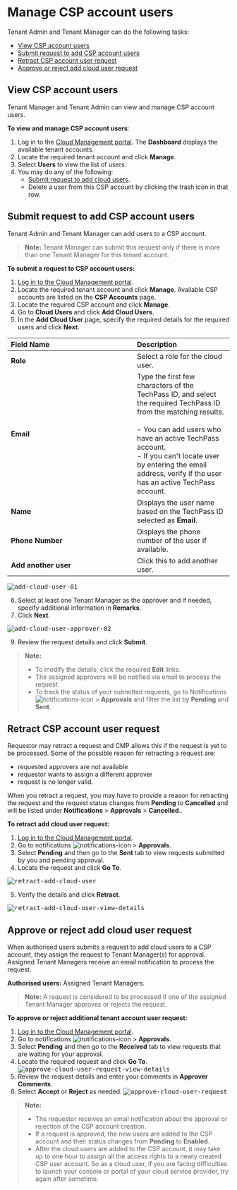 # Manage CSP account users

Tenant Admin and Tenant Manager can do the following tasks:
- [View CSP account users](#view-csp-account-users)
- [Submit request to add CSP account users](#submit-request-to-add-csp-account-users)
- [Retract CSP account user request](#retract-CSP-account-user-request)
- [Approve or reject add cloud user request](#approve-or-reject-add-cloud-user-request)


## View CSP account users
Tenant Manager and Tenant Admin can view and manage CSP account users.

**To view and manage CSP account users**:
1. Log in to the [Cloud Management portal](log-in-to-cmp). The **Dashboard** displays the available tenant accounts.
2. Locate the required tenant account and click **Manage**.
3. Select **Users** to view the list of users.
4. You may do any of the following:
   - [Submit request to add cloud users](#submit-request-to-add-cloud-users).
   - Delete a user from this CSP account by clicking the trash icon in that row.

## Submit request to add CSP account users
Tenant Admin and Tenant Manager can add users to a CSP account.

> **Note:**
> Tenant Manager can submit this request only if there is more than one Tenant Manager for this tenant account.

**To submit a request to CSP account users:**
1. [Log in to the Cloud Management portal](log-in-to-cmp).
2. Locate the required tenant account and click **Manage**. Available CSP accounts are listed on the **CSP Accounts** page.
3. Locate the required CSP account and click **Manage**.
4. Go to **Cloud Users** and click **Add Cloud Users**.
5. In the **Add Cloud User** page, specify the required details for the required users and click **Next**.

| <div style="width:270px">Field Name</div>  | Description |
| :------------------------------------------ |:-------------|
| **Role**      | Select a role for the cloud user.     |
| **Email**     | Type the first few characters of the TechPass ID, and select the required TechPass ID from the matching results. <br><br>- You can add users who have an active TechPass account. <br>- If you can't locate user by entering the email address, verify if the user has an active TechPass account.  |
| **Name** | Displays the user name based on the TechPass ID selected as **Email**. |
| **Phone Number** | Displays the phone number of the user if available. |
| **Add another user** |  Click this to add another user. |

<kbd>![add-cloud-user-01](images/add-cloud-user-01.png)</kbd>

6. Select at least one Tenant Manager as the approver and if needed, specify additional information in **Remarks**.
7. Click **Next**.

<kbd>![add-cloud-user-approver-02](images/add-cloud-user-approver-02.png)</kbd>

9. Review the request details and click **Submit**.
 > **Note:**
 >- To modify the details, click the required **Edit** links.
 >- The assigned approvers will be notified via email to process the request.
 >- To track the status of your submitted requests, go to Notifications![notifications-icon](images/notifications-icon.png) > **Approvals** and filter the list by **Pending** and **Sent**.

## Retract CSP account user request
Requestor may retract a request and CMP allows this if the request is yet to be processed. Some of the possible reason for retracting a request are:
- requested approvers are not available
- requestor wants to assign a different approver
- request is no longer valid.

When you retract a request, you may have to provide a reason for retracting the request and the request status changes from **Pending** to **Cancelled** and will be listed under **Notifications** > **Approvals** > **Cancelled**..

**To retract add cloud user request:**
1. [Log in to the Cloud Management portal](log-in-to-cmp).
1. Go to notifications ![notifications-icon](images/notifications-icon.png) > **Approvals**.
1. Select **Pending** and then go to the **Sent** tab to view requests submitted by you and pending approval.
1. Locate the request and click **Go To**.

<kbd>![retract-add-cloud-user](images/retract-add-cloud-user.png)</kbd>

5. Verify the details and click **Retract**.

<kbd>![retract-add-cloud-user-view-details](images/retract-add-cloud-user-view-details.png)</kbd>

## Approve or reject add cloud user request
When authorised users submits a request to add cloud users to a CSP account, they assign the request to Tenant Manager(s) for approval. Assigned Tenant Managers receive an email notification to process the request.

**Authorised users:** Assigned Tenant Managers.

> **Note:**
> A request is considered to be processed if one of the assigned Tenant Manager approves or rejects the request.

**To approve or reject additional tenant account user request:**

1. [Log in to the Cloud Management portal](log-in-to-cmp).
1. Go to notifications ![notifications-icon](images/notifications-icon.png) > **Approvals**.
1. Select **Pending** and then go to the **Received** tab to view requests that are waiting for your approval.
1. Locate the required request and click **Go To**.
<kbd>![approve-cloud-user-request-view-details](images/approve-cloud-user-request-view-details.png)</kbd>
1. Review the request details and enter your comments in **Approver Comments**.
1. Select **Accept** or **Reject** as needed.
<kbd>![approve-cloud-user-request](images/approve-cloud-user-request.png)</kbd>

>**Note:**
>- The requestor receives an email notification about the approval or rejection of the CSP account creation.
>- If a request is approved, the new users are added to the CSP account and their status changes from **Pending** to **Enabled**.
>- After the cloud users are added to the CSP account, it may take up to one hour to assign all the access rights to a newly created CSP user account. So as a cloud user, if you are facing difficulties to launch your console or portal of your cloud service provider, try again after sometime.
